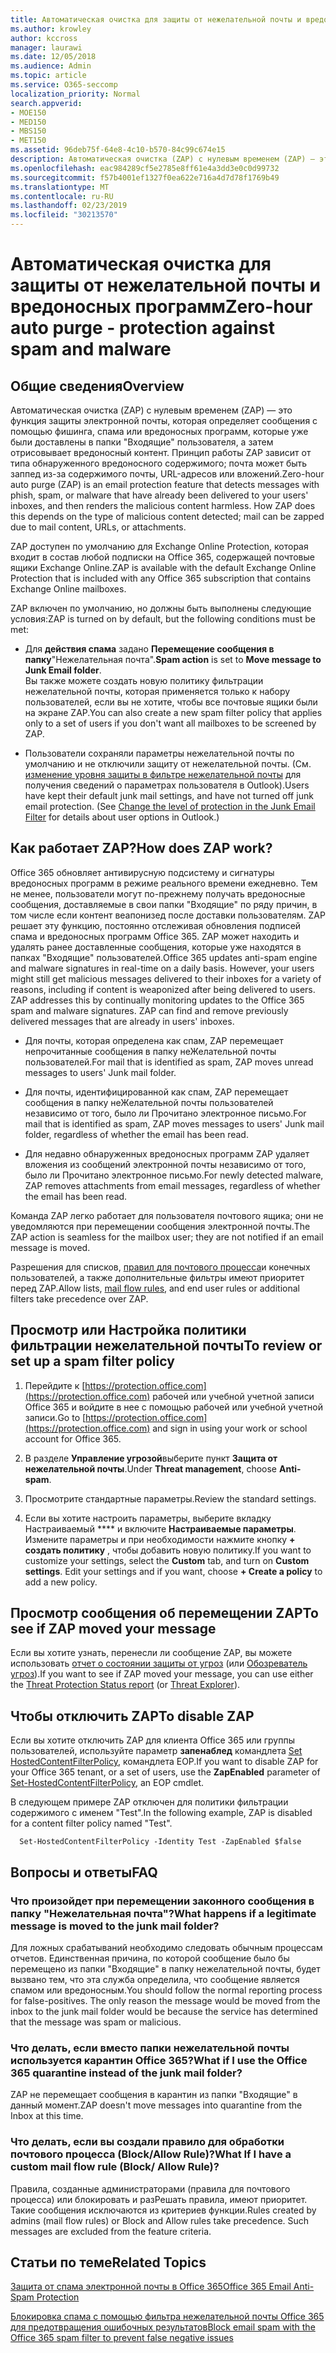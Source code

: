 ```yaml
---
title: Автоматическая очистка для защиты от нежелательной почты и вредоносных программ
ms.author: krowley
author: kccross
manager: laurawi
ms.date: 12/05/2018
ms.audience: Admin
ms.topic: article
ms.service: O365-seccomp
localization_priority: Normal
search.appverid:
- MOE150
- MED150
- MBS150
- MET150
ms.assetid: 96deb75f-64e8-4c10-b570-84c99c674e15
description: Автоматическая очистка (ZAP) с нулевым временем (ZAP) — это функция защиты электронной почты, которая обнаруживает сообщения с нежелательной почтой или вредоносной программой, которая уже доставляется в ящики "Входящие" пользователя, а затем отрисовывает вредоносный контент. Принцип работы ZAP зависит от типа обнаруженного вредоносного содержимого.
ms.openlocfilehash: eac984289cf5e2785e8ff61e4a3dd3e0c0d99732
ms.sourcegitcommit: f57b4001ef1327f0ea622e716a4d7d78f1769b49
ms.translationtype: MT
ms.contentlocale: ru-RU
ms.lasthandoff: 02/23/2019
ms.locfileid: "30213570"
---
```

# <a name="zero-hour-auto-purge---protection-against-spam-and-malware"></a><span data-ttu-id="59c7c-104">Автоматическая очистка для защиты от нежелательной почты и вредоносных программ</span><span class="sxs-lookup"><span data-stu-id="59c7c-104">Zero-hour auto purge - protection against spam and malware</span></span>

## <a name="overview"></a><span data-ttu-id="59c7c-105">Общие сведения</span><span class="sxs-lookup"><span data-stu-id="59c7c-105">Overview</span></span>

<span data-ttu-id="59c7c-p102">Автоматическая очистка (ZAP) с нулевым временем (ZAP) — это функция защиты электронной почты, которая определяет сообщения с помощью фишинга, спама или вредоносных программ, которые уже были доставлены в папки "Входящие" пользователя, а затем отрисовывает вредоносный контент. Принцип работы ZAP зависит от типа обнаруженного вредоносного содержимого; почта может быть заппед из-за содержимого почты, URL-адресов или вложений.</span><span class="sxs-lookup"><span data-stu-id="59c7c-p102">Zero-hour auto purge (ZAP) is an email protection feature that detects messages with phish, spam, or malware that have already been delivered to your users' inboxes, and then renders the malicious content harmless. How ZAP does this depends on the type of malicious content detected; mail can be zapped due to mail content, URLs, or attachments.</span></span>
  
<span data-ttu-id="59c7c-108">ZAP доступен по умолчанию для Exchange Online Protection, которая входит в состав любой подписки на Office 365, содержащей почтовые ящики Exchange Online.</span><span class="sxs-lookup"><span data-stu-id="59c7c-108">ZAP is available with the default Exchange Online Protection that is included with any Office 365 subscription that contains Exchange Online mailboxes.</span></span>

<span data-ttu-id="59c7c-109">ZAP включен по умолчанию, но должны быть выполнены следующие условия:</span><span class="sxs-lookup"><span data-stu-id="59c7c-109">ZAP is turned on by default, but the following conditions must be met:</span></span>
  
- <span data-ttu-id="59c7c-110">Для **действия спама** задано **Перемещение сообщения в папку**"Нежелательная почта".</span><span class="sxs-lookup"><span data-stu-id="59c7c-110">**Spam action** is set to **Move message to Junk Email folder**.</span></span> <br/><span data-ttu-id="59c7c-111">Вы также можете создать новую политику фильтрации нежелательной почты, которая применяется только к набору пользователей, если вы не хотите, чтобы все почтовые ящики были на экране ZAP.</span><span class="sxs-lookup"><span data-stu-id="59c7c-111">You can also create a new spam filter policy that applies only to a set of users if you don't want all mailboxes to be screened by ZAP.</span></span>

- <span data-ttu-id="59c7c-p103">Пользователи сохраняли параметры нежелательной почты по умолчанию и не отключили защиту от нежелательной почты. (См. [изменение уровня защиты в фильтре нежелательной почты](https://support.office.com/article/change-the-level-of-protection-in-the-junk-email-filter-e89c12d8-9d61-4320-8c57-d982c8d52f6b) для получения сведений о параметрах пользователя в Outlook).</span><span class="sxs-lookup"><span data-stu-id="59c7c-p103">Users have kept their default junk mail settings, and have not turned off junk email protection. (See [Change the level of protection in the Junk Email Filter](https://support.office.com/article/change-the-level-of-protection-in-the-junk-email-filter-e89c12d8-9d61-4320-8c57-d982c8d52f6b) for details about user options in Outlook.)</span></span> 
  
## <a name="how-does-zap-work"></a><span data-ttu-id="59c7c-114">Как работает ZAP?</span><span class="sxs-lookup"><span data-stu-id="59c7c-114">How does ZAP work?</span></span>

<span data-ttu-id="59c7c-p104">Office 365 обновляет антивирусную подсистему и сигнатуры вредоносных программ в режиме реального времени ежедневно. Тем не менее, пользователи могут по-прежнему получать вредоносные сообщения, доставляемые в свои папки "Входящие" по ряду причин, в том числе если контент веапонизед после доставки пользователям. ZAP решает эту функцию, постоянно отслеживая обновления подписей спама и вредоносных программ Office 365. ZAP может находить и удалять ранее доставленные сообщения, которые уже находятся в папках "Входящие" пользователей.</span><span class="sxs-lookup"><span data-stu-id="59c7c-p104">Office 365 updates anti-spam engine and malware signatures in real-time on a daily basis. However, your users might still get malicious messages delivered to their inboxes for a variety of reasons, including if content is weaponized after being delivered to users. ZAP addresses this by continually monitoring updates to the Office 365 spam and malware signatures. ZAP can find and remove previously delivered messages that are already in users' inboxes.</span></span> 

- <span data-ttu-id="59c7c-119">Для почты, которая определена как спам, ZAP перемещает непрочитанные сообщения в папку неЖелательной почты пользователей.</span><span class="sxs-lookup"><span data-stu-id="59c7c-119">For mail that is identified as spam, ZAP moves unread messages to users' Junk mail folder.</span></span> 

- <span data-ttu-id="59c7c-120">Для почты, идентифицированной как спам, ZAP перемещает сообщения в папку неЖелательной почты пользователей независимо от того, было ли Прочитано электронное письмо.</span><span class="sxs-lookup"><span data-stu-id="59c7c-120">For mail that is identified as spam, ZAP moves messages to users' Junk mail folder, regardless of whether the email has been read.</span></span>

- <span data-ttu-id="59c7c-121">Для недавно обнаруженных вредоносных программ ZAP удаляет вложения из сообщений электронной почты независимо от того, было ли Прочитано электронное письмо.</span><span class="sxs-lookup"><span data-stu-id="59c7c-121">For newly detected malware, ZAP removes attachments from email messages, regardless of whether the email has been read.</span></span> 
  
<span data-ttu-id="59c7c-122">Команда ZAP легко работает для пользователя почтового ящика; они не уведомляются при перемещении сообщения электронной почты.</span><span class="sxs-lookup"><span data-stu-id="59c7c-122">The ZAP action is seamless for the mailbox user; they are not notified if an email message is moved.</span></span>
  
<span data-ttu-id="59c7c-123">Разрешения для списков, [правил для почтового процесса](https://go.microsoft.com/fwlink/p/?LinkId=722755)и конечных пользователей, а также дополнительные фильтры имеют приоритет перед ZAP.</span><span class="sxs-lookup"><span data-stu-id="59c7c-123">Allow lists, [mail flow rules](https://go.microsoft.com/fwlink/p/?LinkId=722755), and end user rules or additional filters take precedence over ZAP.</span></span>
  
## <a name="to-review-or-set-up-a-spam-filter-policy"></a><span data-ttu-id="59c7c-124">Просмотр или Настройка политики фильтрации нежелательной почты</span><span class="sxs-lookup"><span data-stu-id="59c7c-124">To review or set up a spam filter policy</span></span>
  
1. <span data-ttu-id="59c7c-125">Перейдите к [https://protection.office.com](https://protection.office.com) рабочей или учебной учетной записи Office 365 и войдите в нее с помощью рабочей или учебной учетной записи.</span><span class="sxs-lookup"><span data-stu-id="59c7c-125">Go to [https://protection.office.com](https://protection.office.com) and sign in using your work or school account for Office 365.</span></span>

2. <span data-ttu-id="59c7c-126">В разделе **Управление угрозой**выберите пункт **Защита от нежелательной почты**.</span><span class="sxs-lookup"><span data-stu-id="59c7c-126">Under **Threat management**, choose **Anti-spam**.</span></span>

3. <span data-ttu-id="59c7c-127">Просмотрите стандартные параметры.</span><span class="sxs-lookup"><span data-stu-id="59c7c-127">Review the standard settings.</span></span> 

4. <span data-ttu-id="59c7c-p105">Если вы хотите настроить параметры, выберите вкладку Настраиваемый \*\*\*\* и включите **Настраиваемые параметры**. Измените параметры и при необходимости нажмите кнопку **+ создать политику** , чтобы добавить новую политику.</span><span class="sxs-lookup"><span data-stu-id="59c7c-p105">If you want to customize your settings, select the **Custom** tab, and turn on **Custom settings**. Edit your settings and if you want, choose **+ Create a policy** to add a new policy.</span></span> 
    
## <a name="to-see-if-zap-moved-your-message"></a><span data-ttu-id="59c7c-130">Просмотр сообщения об перемещении ZAP</span><span class="sxs-lookup"><span data-stu-id="59c7c-130">To see if ZAP moved your message</span></span>

<span data-ttu-id="59c7c-131">Если вы хотите узнать, перенесли ли сообщение ZAP, вы можете использовать [отчет о состоянии защиты от угроз](view-email-security-reports.md#threat-protection-status-report) (или [Обозреватель угроз](use-explorer-in-security-and-compliance.md)).</span><span class="sxs-lookup"><span data-stu-id="59c7c-131">If you want to see if ZAP moved your message, you can use either the [Threat Protection Status report](view-email-security-reports.md#threat-protection-status-report) (or [Threat Explorer](use-explorer-in-security-and-compliance.md)).</span></span>
    
## <a name="to-disable-zap"></a><span data-ttu-id="59c7c-132">Чтобы отключить ZAP</span><span class="sxs-lookup"><span data-stu-id="59c7c-132">To disable ZAP</span></span>
  
<span data-ttu-id="59c7c-133">Если вы хотите отключить ZAP для клиента Office 365 или группы пользователей, используйте параметр **запенаблед** командлета [Set HostedContentFilterPolicy](https://go.microsoft.com/fwlink/p/?LinkId=722758), командлета EOP.</span><span class="sxs-lookup"><span data-stu-id="59c7c-133">If you want to disable ZAP for your Office 365 tenant, or a set of users, use the **ZapEnabled** parameter of [Set-HostedContentFilterPolicy](https://go.microsoft.com/fwlink/p/?LinkId=722758), an EOP cmdlet.</span></span>
    
<span data-ttu-id="59c7c-134">В следующем примере ZAP отключен для политики фильтрации содержимого с именем "Test".</span><span class="sxs-lookup"><span data-stu-id="59c7c-134">In the following example, ZAP is disabled for a content filter policy named "Test".</span></span>
    
```
  Set-HostedContentFilterPolicy -Identity Test -ZapEnabled $false
```

## <a name="faq"></a><span data-ttu-id="59c7c-135">Вопросы и ответы</span><span class="sxs-lookup"><span data-stu-id="59c7c-135">FAQ</span></span>

### <a name="what-happens-if-a-legitimate-message-is-moved-to-the-junk-mail-folder"></a><span data-ttu-id="59c7c-136">Что произойдет при перемещении законного сообщения в папку "Нежелательная почта"?</span><span class="sxs-lookup"><span data-stu-id="59c7c-136">What happens if a legitimate message is moved to the junk mail folder?</span></span>
  
<span data-ttu-id="59c7c-p106">Для ложных срабатываний необходимо следовать обычным процессам отчетов. Единственная причина, по которой сообщение было бы перемещено из папки "Входящие" в папку нежелательной почты, будет вызвано тем, что эта служба определила, что сообщение является спамом или вредоносным.</span><span class="sxs-lookup"><span data-stu-id="59c7c-p106">You should follow the normal reporting process for false-positives. The only reason the message would be moved from the inbox to the junk mail folder would be because the service has determined that the message was spam or malicious.</span></span>
  
### <a name="what-if-i-use-the-office-365-quarantine-instead-of-the-junk-mail-folder"></a><span data-ttu-id="59c7c-139">Что делать, если вместо папки нежелательной почты используется карантин Office 365?</span><span class="sxs-lookup"><span data-stu-id="59c7c-139">What if I use the Office 365 quarantine instead of the junk mail folder?</span></span>
  
<span data-ttu-id="59c7c-140">ZAP не перемещает сообщения в карантин из папки "Входящие" в данный момент.</span><span class="sxs-lookup"><span data-stu-id="59c7c-140">ZAP doesn't move messages into quarantine from the Inbox at this time.</span></span>
  
### <a name="what-if-i-have-a-custom-mail-flow-rule-block-allow-rule"></a><span data-ttu-id="59c7c-141">Что делать, если вы создали правило для обработки почтового процесса (Block/Allow Rule)?</span><span class="sxs-lookup"><span data-stu-id="59c7c-141">What If I have a custom mail flow rule (Block/ Allow Rule)?</span></span>
  
<span data-ttu-id="59c7c-p107">Правила, созданные администраторами (правила для почтового процесса) или блокировать и разРешать правила, имеют приоритет. Такие сообщения исключаются из критериев функции.</span><span class="sxs-lookup"><span data-stu-id="59c7c-p107">Rules created by admins (mail flow rules) or Block and Allow rules take precedence. Such messages are excluded from the feature criteria.</span></span>
  
## <a name="related-topics"></a><span data-ttu-id="59c7c-144">Статьи по теме</span><span class="sxs-lookup"><span data-stu-id="59c7c-144">Related Topics</span></span>

[<span data-ttu-id="59c7c-145">Защита от спама электронной почты в Office 365</span><span class="sxs-lookup"><span data-stu-id="59c7c-145">Office 365 Email Anti-Spam Protection</span></span>](anti-spam-protection.md)
  
[<span data-ttu-id="59c7c-146">Блокировка спама с помощью фильтра нежелательной почты Office 365 для предотвращения ошибочных результатов</span><span class="sxs-lookup"><span data-stu-id="59c7c-146">Block email spam with the Office 365 spam filter to prevent false negative issues</span></span>](block-email-spam-to-prevent-false-negatives.md)
  

